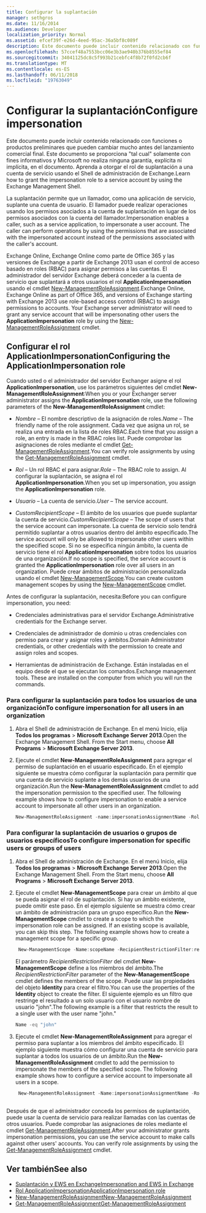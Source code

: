 ```yaml
---
title: Configurar la suplantación
manager: sethgros
ms.date: 11/16/2014
ms.audience: Developer
localization_priority: Normal
ms.assetid: efcef39f-e26d-4eed-95ac-36a5bf8c089f
description: Este documento puede incluir contenido relacionado con funciones o productos preliminares que pueden cambiar mucho antes del lanzamiento comercial final. Este documento se proporciona "tal cual" solamente con fines informativos y Microsoft no realiza ninguna garantía, explícita ni implícita, en el documento. Aprenda a otorgar el rol de suplantación a una cuenta de servicio usando el Shell de administración de Exchange.
ms.openlocfilehash: 57ccef48a7553bcc06e3b3ae940b376b8555ef84
ms.sourcegitcommit: 34041125dc8c5f993b21cebfc4f8b72f0fd2cb6f
ms.translationtype: MT
ms.contentlocale: es-ES
ms.lasthandoff: 06/11/2018
ms.locfileid: "19763049"
---
```

# <a name="configure-impersonation"></a><span data-ttu-id="e3a6e-103">Configurar la suplantación</span><span class="sxs-lookup"><span data-stu-id="e3a6e-103">Configure impersonation</span></span>

<span data-ttu-id="e3a6e-104">Este documento puede incluir contenido relacionado con funciones o productos preliminares que pueden cambiar mucho antes del lanzamiento comercial final. Este documento se proporciona "tal cual" solamente con fines informativos y Microsoft no realiza ninguna garantía, explícita ni implícita, en el documento. Aprenda a otorgar el rol de suplantación a una cuenta de servicio usando el Shell de administración de Exchange.</span><span class="sxs-lookup"><span data-stu-id="e3a6e-104">Learn how to grant the impersonation role to a service account by using the Exchange Management Shell.</span></span> 
  
<span data-ttu-id="e3a6e-p101">La suplantación permite que un llamador, como una aplicación de servicio, suplante una cuenta de usuario. El llamador puede realizar operaciones usando los permisos asociados a la cuenta de suplantación en lugar de los permisos asociados con la cuenta del llamador.</span><span class="sxs-lookup"><span data-stu-id="e3a6e-p101">Impersonation enables a caller, such as a service application, to impersonate a user account. The caller can perform operations by using the permissions that are associated with the impersonated account instead of the permissions associated with the caller's account.</span></span>
  
<span data-ttu-id="e3a6e-p102">Exchange Online, Exchange Online como parte de Office 365 y las versiones de Exchange a partir de Exchange 2013 usan el control de acceso basado en roles (RBAC) para asignar permisos a las cuentas. El administrador del servidor Exchange deberá conceder a la cuenta de servicio que suplantará a otros usuarios el rol **ApplicationImpersonation** usando el cmdlet [New-ManagementRoleAssignment](http://msdn.microsoft.com/library/34d4f2e3-f2c5-49e1-a6a9-1366da65a78c.aspx).</span><span class="sxs-lookup"><span data-stu-id="e3a6e-p102">Exchange Online, Exchange Online as part of Office 365, and versions of Exchange starting with Exchange 2013 use role-based access control (RBAC) to assign permissions to accounts. Your Exchange server administrator will need to grant any service account that will be impersonating other users the **ApplicationImpersonation** role by using the [New-ManagementRoleAssignment](http://msdn.microsoft.com/library/34d4f2e3-f2c5-49e1-a6a9-1366da65a78c.aspx) cmdlet.</span></span> 
  
## <a name="configuring-the-applicationimpersonation-role"></a><span data-ttu-id="e3a6e-109">Configurar el rol ApplicationImpersonation</span><span class="sxs-lookup"><span data-stu-id="e3a6e-109">Configuring the ApplicationImpersonation role</span></span>

<span data-ttu-id="e3a6e-110">Cuando usted o el administrador del servidor Exchanger asigne el rol **ApplicationImpersonation**, use los parámetros siguientes del cmdlet **New-ManagementRoleAssignment**:</span><span class="sxs-lookup"><span data-stu-id="e3a6e-110">When you or your Exchanger server administrator assigns the **ApplicationImpersonation** role, use the following parameters of the **New-ManagementRoleAssignment** cmdlet:</span></span> 
  
-  <span data-ttu-id="e3a6e-111">_Nombre_ &ndash; El nombre descriptivo de la asignación de roles.</span><span class="sxs-lookup"><span data-stu-id="e3a6e-111">_Name_ &ndash; The friendly name of the role assignment.</span></span> <span data-ttu-id="e3a6e-112">Cada vez que asigna un rol, se realiza una entrada en la lista de roles RBAC.</span><span class="sxs-lookup"><span data-stu-id="e3a6e-112">Each time that you assign a role, an entry is made in the RBAC roles list.</span></span> <span data-ttu-id="e3a6e-113">Puede comprobar las asignaciones de roles mediante el cmdlet [Get-ManagementRoleAssignment](http://msdn.microsoft.com/library/a3a6ee46-061b-444a-8639-43a416309445.aspx).</span><span class="sxs-lookup"><span data-stu-id="e3a6e-113">You can verify role assignments by using the [Get-ManagementRoleAssignment](http://msdn.microsoft.com/library/a3a6ee46-061b-444a-8639-43a416309445.aspx) cmdlet.</span></span> 
    
-  <span data-ttu-id="e3a6e-114">_Rol_ &ndash; Un rol RBAC el para asignar.</span><span class="sxs-lookup"><span data-stu-id="e3a6e-114">_Role_ &ndash; The RBAC role to assign.</span></span> <span data-ttu-id="e3a6e-115">Al configurar la suplantación, se asigna el rol **ApplicationImpersonation**.</span><span class="sxs-lookup"><span data-stu-id="e3a6e-115">When you set up impersonation, you assign the **ApplicationImpersonation** role.</span></span> 
    
-  <span data-ttu-id="e3a6e-116">_Usuario_ &ndash; La cuenta de servicio.</span><span class="sxs-lookup"><span data-stu-id="e3a6e-116">_User_ &ndash; The service account.</span></span> 
    
-  <span data-ttu-id="e3a6e-117">_CustomRecipientScope_ &ndash; El ámbito de los usuarios que puede suplantar la cuenta de servicio.</span><span class="sxs-lookup"><span data-stu-id="e3a6e-117">_CustomRecipientScope_ &ndash; The scope of users that the service account can impersonate.</span></span> <span data-ttu-id="e3a6e-118">La cuenta de servicio solo tendrá permitido suplantar a otros usuarios dentro del ámbito especificado.</span><span class="sxs-lookup"><span data-stu-id="e3a6e-118">The service account will only be allowed to impersonate other users within the specified scope.</span></span> <span data-ttu-id="e3a6e-119">Si no se especifica ningún ámbito, la cuenta de servicio tiene el rol **ApplicationImpersonation** sobre todos los usuarios de una organización.</span><span class="sxs-lookup"><span data-stu-id="e3a6e-119">If no scope is specified, the service account is granted the **ApplicationImpersonation** role over all users in an organization.</span></span> <span data-ttu-id="e3a6e-120">Puede crear ámbitos de administración personalizada usando el cmdlet [New-ManagementScope](http://msdn.microsoft.com/library/1ea1f474-69d6-48c0-9beb-bfa4442c5dab.aspx).</span><span class="sxs-lookup"><span data-stu-id="e3a6e-120">You can create custom management scopes by using the [New-ManagementScope](http://msdn.microsoft.com/library/1ea1f474-69d6-48c0-9beb-bfa4442c5dab.aspx) cmdlet.</span></span> 
    
<span data-ttu-id="e3a6e-121">Antes de configurar la suplantación, necesita:</span><span class="sxs-lookup"><span data-stu-id="e3a6e-121">Before you can configure impersonation, you need:</span></span>
  
- <span data-ttu-id="e3a6e-122">Credenciales administrativas para el servidor Exchange.</span><span class="sxs-lookup"><span data-stu-id="e3a6e-122">Administrative credentials for the Exchange server.</span></span>
    
- <span data-ttu-id="e3a6e-123">Credenciales de administrador de dominio u otras credenciales con permiso para crear y asignar roles y ámbitos.</span><span class="sxs-lookup"><span data-stu-id="e3a6e-123">Domain Administrator credentials, or other credentials with the permission to create and assign roles and scopes.</span></span>
    
- <span data-ttu-id="e3a6e-p106">Herramientas de administración de Exchange. Están instaladas en el equipo desde el que se ejecutan los comandos.</span><span class="sxs-lookup"><span data-stu-id="e3a6e-p106">Exchange management tools. These are installed on the computer from which you will run the commands.</span></span>
    
### <a name="to-configure-impersonation-for-all-users-in-an-organization"></a><span data-ttu-id="e3a6e-126">Para configurar la suplantación para todos los usuarios de una organización</span><span class="sxs-lookup"><span data-stu-id="e3a6e-126">To configure impersonation for all users in an organization</span></span>

1. <span data-ttu-id="e3a6e-p107">Abra el Shell de administración de Exchange. En el menú Inicio, elija **Todos los programas** > **Microsoft Exchange Server 2013**.</span><span class="sxs-lookup"><span data-stu-id="e3a6e-p107">Open the Exchange Management Shell. From the Start menu, choose **All Programs** > **Microsoft Exchange Server 2013**.</span></span> 
    
2. <span data-ttu-id="e3a6e-p108">Ejecute el cmdlet **New-ManagementRoleAssignment** para agregar el permiso de suplantación en el usuario especificado. En el ejemplo siguiente se muestra cómo configurar la suplantación para permitir que una cuenta de servicio suplante a los demás usuarios de una organización.</span><span class="sxs-lookup"><span data-stu-id="e3a6e-p108">Run the **New-ManagementRoleAssignment** cmdlet to add the impersonation permission to the specified user. The following example shows how to configure impersonation to enable a service account to impersonate all other users in an organization.</span></span> 
    
   ```powershell
   New-ManagementRoleAssignment -name:impersonationAssignmentName -Role:ApplicationImpersonation -User:serviceAccount 
   ```

### <a name="to-configure-impersonation-for-specific-users-or-groups-of-users"></a><span data-ttu-id="e3a6e-131">Para configurar la suplantación de usuarios o grupos de usuarios específicos</span><span class="sxs-lookup"><span data-stu-id="e3a6e-131">To configure impersonation for specific users or groups of users</span></span>

1. <span data-ttu-id="e3a6e-p109">Abra el Shell de administración de Exchange. En el menú Inicio, elija **Todos los programas** > **Microsoft Exchange Server 2013**.</span><span class="sxs-lookup"><span data-stu-id="e3a6e-p109">Open the Exchange Management Shell. From the Start menu, choose **All Programs** > **Microsoft Exchange Server 2013**.</span></span> 
    
2. <span data-ttu-id="e3a6e-p110">Ejecute el cmdlet **New-ManagementScope** para crear un ámbito al que se pueda asignar el rol de suplantación. Si hay un ámbito existente, puede omitir este paso. En el ejemplo siguiente se muestra cómo crear un ámbito de administración para un grupo específico.</span><span class="sxs-lookup"><span data-stu-id="e3a6e-p110">Run the **New-ManagementScope** cmdlet to create a scope to which the impersonation role can be assigned. If an existing scope is available, you can skip this step. The following example shows how to create a management scope for a specific group.</span></span> 
    
   ```powershell
    New-ManagementScope -Name:scopeName -RecipientRestrictionFilter:recipientFilter
   ```

   <span data-ttu-id="e3a6e-137">El parámetro _RecipientRestrictionFilter_ del cmdlet **New-ManagementScope** define a los miembros del ámbito.</span><span class="sxs-lookup"><span data-stu-id="e3a6e-137">The _RecipientRestrictionFilter_ parameter of the **New-ManagementScope** cmdlet defines the members of the scope.</span></span> <span data-ttu-id="e3a6e-138">Puede usar las propiedades del objeto **Identity** para crear el filtro.</span><span class="sxs-lookup"><span data-stu-id="e3a6e-138">You can use the properties of the **Identity** object to create the filter.</span></span> <span data-ttu-id="e3a6e-139">El siguiente ejemplo es un filtro que restringe el resultado a un solo usuario con el usuario nombre de usuario "john".</span><span class="sxs-lookup"><span data-stu-id="e3a6e-139">The following example is a filter that restricts the result to a single user with the user name "john."</span></span> 
    
   ```powershell
   Name -eq "john"
   ```

3. <span data-ttu-id="e3a6e-p112">Ejecute el cmdlet **New-ManagementRoleAssignment** para agregar el permiso para suplantar a los miembros del ámbito especificado. El ejemplo siguiente muestra cómo configurar una cuenta de servicio para suplantar a todos los usuarios de un ámbito.</span><span class="sxs-lookup"><span data-stu-id="e3a6e-p112">Run the **New-ManagementRoleAssignment** cmdlet to add the permission to impersonate the members of the specified scope. The following example shows how to configure a service account to impersonate all users in a scope.</span></span> 
    
   ```powershell
    New-ManagementRoleAssignment -Name:impersonationAssignmentName -Role:ApplicationImpersonation -User:serviceAccount -CustomRecipientWriteScope:scopeName
    
   ```


<span data-ttu-id="e3a6e-p113">Después de que el administrador conceda los permisos de suplantación, puede usar la cuenta de servicio para realizar llamadas con las cuentas de otros usuarios. Puede comprobar las asignaciones de roles mediante el cmdlet [Get-ManagementRoleAssignment](http://msdn.microsoft.com/library/a3a6ee46-061b-444a-8639-43a416309445.aspx).</span><span class="sxs-lookup"><span data-stu-id="e3a6e-p113">After your administrator grants impersonation permissions, you can use the service account to make calls against other users' accounts. You can verify role assignments by using the [Get-ManagementRoleAssignment](http://msdn.microsoft.com/library/a3a6ee46-061b-444a-8639-43a416309445.aspx) cmdlet.</span></span> 
  
## <a name="see-also"></a><span data-ttu-id="e3a6e-144">Ver también</span><span class="sxs-lookup"><span data-stu-id="e3a6e-144">See also</span></span>

- [<span data-ttu-id="e3a6e-145">Suplantación y EWS en Exchange</span><span class="sxs-lookup"><span data-stu-id="e3a6e-145">Impersonation and EWS in Exchange</span></span>](impersonation-and-ews-in-exchange.md)
- [<span data-ttu-id="e3a6e-146">Rol ApplicationImpersonation</span><span class="sxs-lookup"><span data-stu-id="e3a6e-146">ApplicationImpersonation role</span></span>](http://technet.microsoft.com/en-us/library/dd776119%28v=exchg.150%29.aspx)   
- [<span data-ttu-id="e3a6e-147">New-ManagementRoleAssignment</span><span class="sxs-lookup"><span data-stu-id="e3a6e-147">New-ManagementRoleAssignment</span></span>](http://msdn.microsoft.com/library/34d4f2e3-f2c5-49e1-a6a9-1366da65a78c.aspx)    
- [<span data-ttu-id="e3a6e-148">Get-ManagementRoleAssignment</span><span class="sxs-lookup"><span data-stu-id="e3a6e-148">Get-ManagementRoleAssignment</span></span>](http://msdn.microsoft.com/library/a3a6ee46-061b-444a-8639-43a416309445.aspx)
    

